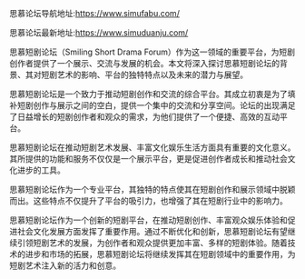 思慕论坛导航地址:https://www.simufabu.com/

思慕论坛最新地址:https://www.simuduanju.com/

思慕短剧论坛（Smiling Short Drama Forum）作为这一领域的重要平台，为短剧创作者提供了一个展示、交流与发展的机会。本文将深入探讨思慕短剧论坛的背景、其对短剧艺术的影响、平台的独特特点以及未来的潜力与展望。

思慕短剧论坛是一个致力于推动短剧创作和交流的综合平台。其成立初衷是为了填补短剧创作与展示之间的空白，提供一个集中的交流和分享空间。论坛的出现满足了日益增长的短剧创作者和观众的需求，为他们提供了一个便捷、高效的互动平台。

思慕短剧论坛在推动短剧艺术发展、丰富文化娱乐生活方面具有重要的文化意义。其所提供的功能和服务不仅仅是一个展示平台，更是促进创作者成长和推动社会文化进步的工具。

思慕短剧论坛作为一个专业平台，其独特的特点使其在短剧创作和展示领域中脱颖而出。这些特点不仅提升了平台的吸引力，也增强了其在短剧行业中的影响力。

思慕短剧论坛作为一个创新的短剧平台，在推动短剧创作、丰富观众娱乐体验和促进社会文化发展方面发挥了重要作用。通过不断优化和创新，思慕短剧论坛有望继续引领短剧艺术的发展，为创作者和观众提供更加丰富、多样的短剧体验。随着技术的进步和市场的拓展，思慕短剧论坛将继续发挥其在短剧领域中的重要作用，为短剧艺术注入新的活力和创意。
